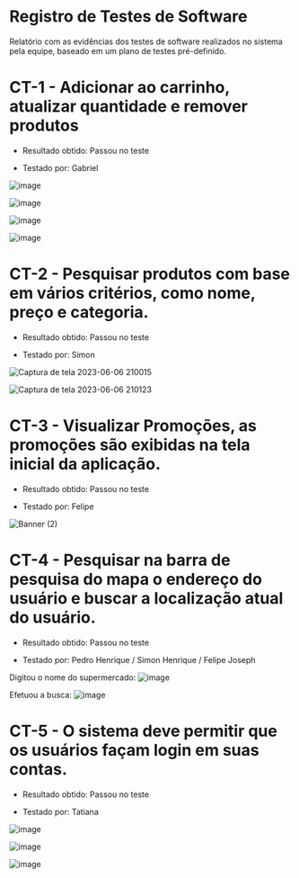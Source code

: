 # Registro de Testes de Software

Relatório com as evidências dos testes de software realizados no sistema pela equipe, baseado em um plano de testes pré-definido.


# CT-1 - Adicionar ao carrinho, atualizar quantidade e remover produtos

* Resultado obtido: Passou no teste

* Testado por: Gabriel

![image](https://github.com/ICEI-PUC-Minas-PMV-ADS/pmv-ads-2023-1-e1-proj-web-t15-e1-proj-web-t15-time-1-projprecocerto/assets/129537841/c2ee87dc-a715-4128-a65a-59671eb60b1a)

![image](https://github.com/ICEI-PUC-Minas-PMV-ADS/pmv-ads-2023-1-e1-proj-web-t15-e1-proj-web-t15-time-1-projprecocerto/assets/129537841/9d668e58-9c2f-4ceb-80d2-e3d7bba7719b)

![image](https://github.com/ICEI-PUC-Minas-PMV-ADS/pmv-ads-2023-1-e1-proj-web-t15-e1-proj-web-t15-time-1-projprecocerto/assets/129537841/2c8cfe66-8ade-45de-87e4-46a1d8053d0d)

![image](https://github.com/ICEI-PUC-Minas-PMV-ADS/pmv-ads-2023-1-e1-proj-web-t15-e1-proj-web-t15-time-1-projprecocerto/assets/129537841/48c9e9f1-69a8-4968-9a84-b81649e67966)

# CT-2 - Pesquisar produtos com base em vários critérios, como nome, preço e categoria.

* Resultado obtido: Passou no teste

* Testado por: Simon 

![Captura de tela 2023-06-06 210015](https://github.com/ICEI-PUC-Minas-PMV-ADS/pmv-ads-2023-1-e1-proj-web-t15-e1-proj-web-t15-time-1-projprecocerto/assets/74187849/ea958f1d-59b6-4f76-9000-c2e41f281680)

![Captura de tela 2023-06-06 210123](https://github.com/ICEI-PUC-Minas-PMV-ADS/pmv-ads-2023-1-e1-proj-web-t15-e1-proj-web-t15-time-1-projprecocerto/assets/74187849/5c9e7d57-73c6-4a90-ba40-6f2a4b2543e5)

# CT-3 - Visualizar Promoções, as promoções são exibidas na tela inicial da aplicação.

* Resultado obtido: Passou no teste

* Testado por: Felipe

![Banner (2)](https://github.com/ICEI-PUC-Minas-PMV-ADS/pmv-ads-2023-1-e1-proj-web-t15-e1-proj-web-t15-time-1-projprecocerto/assets/77369235/b20e2792-d832-4555-a190-5575fc0b3169)

# CT-4 - Pesquisar na barra de pesquisa do mapa o endereço do usuário e buscar a localização atual do usuário.

* Resultado obtido: Passou no teste

* Testado por: Pedro Henrique / Simon Henrique / Felipe Joseph

Digitou o nome do supermercado:
![image](https://github.com/ICEI-PUC-Minas-PMV-ADS/pmv-ads-2023-1-e1-proj-web-t15-e1-proj-web-t15-time-1-projprecocerto/assets/74187849/07b3a2b7-1e9b-4beb-b1a3-a8731ef64bb3)

Efetuou a busca:
![image](https://github.com/ICEI-PUC-Minas-PMV-ADS/pmv-ads-2023-1-e1-proj-web-t15-e1-proj-web-t15-time-1-projprecocerto/assets/74187849/2ce6a490-55fe-4886-ab74-504096092dac)

# CT-5 - O sistema deve permitir que os usuários façam login em suas contas.

* Resultado obtido: Passou no teste

* Testado por: Tatiana

![image](https://github.com/ICEI-PUC-Minas-PMV-ADS/pmv-ads-2023-1-e1-proj-web-t15-e1-proj-web-t15-time-1-projprecocerto-3/assets/128651687/dbb621e0-1ef0-4745-aec4-1b139c3c0351)

![image](https://github.com/ICEI-PUC-Minas-PMV-ADS/pmv-ads-2023-1-e1-proj-web-t15-e1-proj-web-t15-time-1-projprecocerto-3/assets/128651687/53c48e23-0f46-42bf-9e61-8e8b4db655c7)

![image](https://github.com/ICEI-PUC-Minas-PMV-ADS/pmv-ads-2023-1-e1-proj-web-t15-e1-proj-web-t15-time-1-projprecocerto-3/assets/128651687/b36993a9-990c-4414-afaa-250348d8124e)


